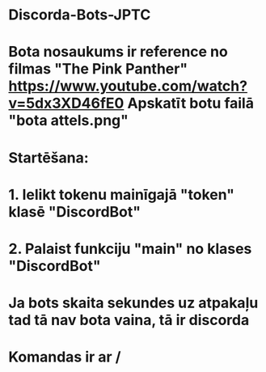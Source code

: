 # Discorda-Bots-JPTC
# Bota nosaukums ir reference no filmas "The Pink Panther" https://www.youtube.com/watch?v=5dx3XD46fE0 Apskatīt botu failā "bota attels.png"
# Startēšana:
# 1. Ielikt tokenu mainīgajā "token" klasē "DiscordBot"
# 2. Palaist funkciju "main" no klases "DiscordBot"
# Ja bots skaita sekundes uz atpakaļu tad tā nav bota vaina, tā ir discorda
# Komandas ir ar /
